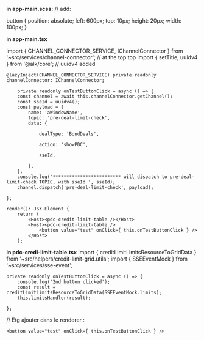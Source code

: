 **in app-main.scss:**
// add:

button {
    position: absolute;
    left: 600px;
    top: 10px;
    height: 20px;
    width: 100px;
}

**in app-main.tsx**

import { CHANNEL_CONNECTOR_SERVICE, IChannelConnector } from '~src/services/channel-connector'; // at the top top
import { setTitle, uuidv4 } from '@alk/core'; // uuidv4 added

    @lazyInject(CHANNEL_CONNECTOR_SERVICE) private readonly channelConnector: IChannelConnector;

        private readonly onTestButtonClick = async () => {
        const channel = await this.channelConnector.getChannel();
        const sseId = uuidv4();
        const payload = {
            name: 'aWindowName',
            topic: 'pre-deal-limit-check',
            data: {

                dealType: 'BondDeals',

                action: 'showPDC',

                sseId,

            },
        };
        console.log('************************* will dispatch to pre-deal-limit-check TOPIC, with sseId ', sseId);
        channel.dispatch('pre-deal-limit-check', payload);

    };

    render(): JSX.Element {
        return (
            <Host><pdc-credit-limit-table /></Host>
            <Host><pdc-credit-limit-table />
                <button value="test" onClick={ this.onTestButtonClick } />
            </Host>
        );

**in pdc-credi-limit-table.tsx**
import { creditLimitLimitsResourceToGridData } from '~src/helpers/credit-limit-grid.utils';
import { SSEEventMock } from '~src/services/sse-event';

    private readonly onTestButtonClick = async () => {
        console.log('2nd button clicked');
        const result = creditLimitLimitsResourceToGridData(SSEEventMock.limits);
        this.limitsHandler(result);

    };

// Etg ajouter dans le renderer :

    <button value="test" onClick={ this.onTestButtonClick } />


